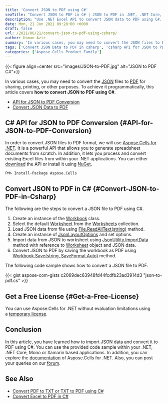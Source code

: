```yaml
---
title: 'Convert JSON to PDF using C#'
seoTitle: "Convert JSON to PDF in C# | JSON to PDF in .NET, .NET Core, Xamarin"
description: "Use .NET Excel API to convert JSON data to PDF using C#. Import JSON data and convert it to PDF from within ASP.NET, .NET Core or Xamarin."
date: Mon, 21 Jun 2021 09:28:00 +0000
draft: false
url: /2021/06/21/convert-json-to-pdf-using-csharp/
author: Usman Aziz
summary: 'In various cases, you may need to convert the JSON files to PDF for sharing, printing, or other purposes. To achieve it programmatically, this article covers **how to convert JSON to PDF using C#**.'
tags: ['Convert JSON Data to PDF in csharp', 'csharp API for JSON to PDF Conversion', 'json to pdf csharp']
categories: ['Aspose.Cells Product Family']
---
```




{{< figure align=center src="images/JSON-to-PDF.jpg" alt="JSON to PDF C#">}}


In various cases, you may need to convert the [JSON][1] files to [PDF][2] for sharing, printing, or other purposes. To achieve it programmatically, this article covers **how to convert JSON to PDF using C#**.

*   [API for JSON to PDF Conversion][3]
*   [Convert JSON Data to PDF][4]

## C# API for JSON to PDF Conversion {#API-for-JSON-to-PDF-Conversion}

In order to convert JSON files to PDF format, we will use [Aspose.Cells for .NET][5]. It is a powerful API that allows you to generate spreadsheet documents from scratch. In addition, it lets you process and convert existing Excel files from within your .NET applications. You can either [download][6] the API or install it using [NuGet][7].

```
PM> Install-Package Aspose.Cells
```

## Convert JSON to PDF in C# {#Convert-JSON-to-PDF-in-Csharp}

The following are the steps to convert a JSON file to PDF using C#.

1.  Create an instance of the [Workbook][8] class.
2.  Select the default [Worksheet][9] from the [Worksheets][10] collection.
3.  Load JSON data from file using [File.ReadAllText(string)][11] method.
4.  Create an instance of [JsonLayoutOptions][12] and set options.
5.  Import data from JSON to worksheet using [JsonUtility.ImportData][13] method with reference to [Worksheet][14] object and JSON data.
6.  Convert JSON to PDF by saving the workbook as PDF using [Workbook.Save(string, SaveFormat.Auto)][15] method.

The following code sample shows how to convert a JSON file to PDF.

{{< gist aspose-com-gists c2069dec63948fd44fcdfb23ad3914d3 "json-to-pdf.cs" >}}

## Get a Free License {#Get-a-Free-License}

You can use Aspose.Cells for .NET without evaluation limitations using a [temporary license][16].

## Conclusion

In this article, you have learned how to import JSON data and convert it to PDF using C#. You can use the provided code sample within your .NET, .NET Core, Mono or Xamarin based applications. In addition, you can explore the [documentation][17] of Aspose.Cells for .NET. Also, you can post your queries on our [forum][18].

## See Also

*   [Convert PDF to TXT or TXT to PDF using C#][19]
*   [Convert Excel to PDF in C#][20]




[1]: https://docs.fileformat.com/web/json/
[2]: https://docs.fileformat.com/pdf/
[3]: #API-for-JSON-to-PDF-Conversion
[4]: #Convert-JSON-to-PDF-in-Csharp
[5]: https://products.aspose.com/cells/net
[6]: https://downloads.aspose.com/cells/net
[7]: https://www.nuget.org/packages/Aspose.cells
[8]: https://apireference.aspose.com/cells/net/aspose.cells/workbook
[9]: https://apireference.aspose.com/cells/net/aspose.cells/worksheet
[10]: https://apireference.aspose.com/cells/net/aspose.cells/workbook/properties/worksheets
[11]: https://docs.microsoft.com/en-us/dotnet/api/system.io.file.readalltext
[12]: https://apireference.aspose.com/cells/net/aspose.cells.utility/jsonlayoutoptions
[13]: https://apireference.aspose.com/cells/net/aspose.cells.utility/jsonutility/methods/importdata
[14]: https://apireference.aspose.com/cells/net/aspose.cells/worksheet
[15]: https://apireference.aspose.com/cells/net/aspose.cells.workbook/save/methods/3
[16]: https://purchase.aspose.com/temporary-license
[17]: https://docs.aspose.com/cells/net
[18]: https://forum.aspose.com/
[19]: https://blog.aspose.com/2020/09/28/convert-pdf-text-csharp-vb.net/
[20]: https://blog.aspose.com/2019/11/29/convert-xls-and-xlsx-to-pdf-in-csharp/





